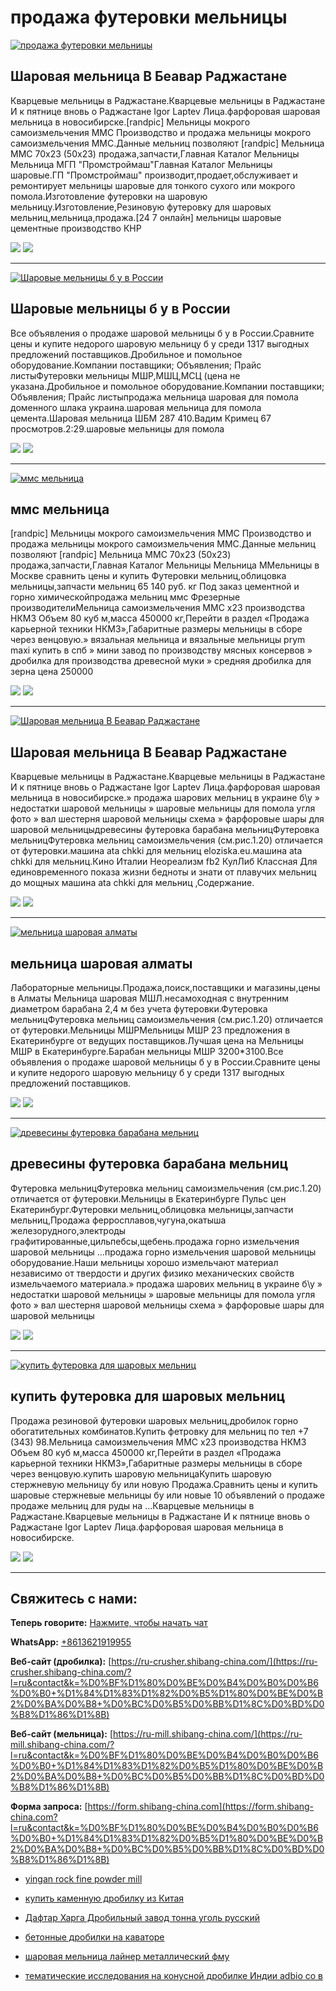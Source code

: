 # продажа футеровки мельницы

<a href="https://swt.shibang-china.com/?l=ru&img&k=%D0%BF%D1%80%D0%BE%D0%B4%D0%B0%D0%B6%D0%B0+%D1%84%D1%83%D1%82%D0%B5%D1%80%D0%BE%D0%B2%D0%BA%D0%B8+%D0%BC%D0%B5%D0%BB%D1%8C%D0%BD%D0%B8%D1%86%D1%8B" target="_blank">![продажа футеровки мельницы](http://static.shibang-china.com/all-800x300/1109.jpg)</a>

## Шаровая мельница В Беавар Раджастане
Кварцевые мельницы в Раджастане.Кварцевые мельницы в Раджастане И к пятнице вновь о Раджастане Igor Laptev Лица.фарфоровая шаровая мельница в новосибирске.[randpic] Мельницы мокрого самоизмельчения ММС Производство и продажа мельницы мокрого самоизмельчения ММС.Данные мельниц позволяют [randpic] Мельница ММС 70х23 (50х23) продажа,запчасти,Главная Каталог Мельницы Мельница МГП &quot;Промстроймаш&quot;Главная Каталог Мельницы шаровые.ГП &quot;Промстроймаш&quot; производит,продает,обслуживает и ремонтирует мельницы шаровые для тонкого сухого или мокрого помола.Изготовление футеровки на шаровую мельницу.Изготовление,Резиновую футеровку для шаровых мельниц,мельница,продажа.[24 7 онлайн] мельницы шаровые цементные производство КНР


<a href="https://whatsapp.shibangsoft.com/WhatsApp.php" target="_blank" title="WhatsApp">![](http://static.shibang-china.com/icon/whatsapp.png)</a> <a href="https://swt.shibang-china.com/?l=ru&icon&k=%D0%BF%D1%80%D0%BE%D0%B4%D0%B0%D0%B6%D0%B0+%D1%84%D1%83%D1%82%D0%B5%D1%80%D0%BE%D0%B2%D0%BA%D0%B8+%D0%BC%D0%B5%D0%BB%D1%8C%D0%BD%D0%B8%D1%86%D1%8B" target="_blank">![](http://static.shibang-china.com/icon/chat-ru.png)</a>

---

<a href="https://swt.shibang-china.com/?l=ru&img&k=%D0%BF%D1%80%D0%BE%D0%B4%D0%B0%D0%B6%D0%B0+%D1%84%D1%83%D1%82%D0%B5%D1%80%D0%BE%D0%B2%D0%BA%D0%B8+%D0%BC%D0%B5%D0%BB%D1%8C%D0%BD%D0%B8%D1%86%D1%8B" target="_blank">![Шаровые мельницы б у в России](http://static.shibang-china.com/all-800x300/1455.jpg)</a>

## Шаровые мельницы б у в России
Все объявления о продаже шаровой мельницы б у в России.Сравните цены и купите недорого шаровую мельницу б у среди 1317 выгодных предложений поставщиков.Дробильное и помольное оборудование.Компании поставщики; Объявления; Прайс листыФутеровки мельницы МШР,МШЦ,МСЦ (цена не указана.Дробильное и помольное оборудование.Компании поставщики; Объявления; Прайс листыпродажа мельница шаровая для помола доменного шлака украина.шаровая мельница для помола цемента.Шаровая мельница ШБМ 287 410.Вадим Кримец 67 просмотров.2:29.шаровые мельницы для помола


<a href="https://whatsapp.shibangsoft.com/WhatsApp.php" target="_blank" title="WhatsApp">![](http://static.shibang-china.com/icon/whatsapp.png)</a> <a href="https://swt.shibang-china.com/?l=ru&icon&k=%D0%BF%D1%80%D0%BE%D0%B4%D0%B0%D0%B6%D0%B0+%D1%84%D1%83%D1%82%D0%B5%D1%80%D0%BE%D0%B2%D0%BA%D0%B8+%D0%BC%D0%B5%D0%BB%D1%8C%D0%BD%D0%B8%D1%86%D1%8B" target="_blank">![](http://static.shibang-china.com/icon/chat-ru.png)</a>

---

<a href="https://swt.shibang-china.com/?l=ru&img&k=%D0%BF%D1%80%D0%BE%D0%B4%D0%B0%D0%B6%D0%B0+%D1%84%D1%83%D1%82%D0%B5%D1%80%D0%BE%D0%B2%D0%BA%D0%B8+%D0%BC%D0%B5%D0%BB%D1%8C%D0%BD%D0%B8%D1%86%D1%8B" target="_blank">![ммс мельница](http://static.shibang-china.com/all-800x300/1074.jpg)</a>

## ммс мельница
[randpic] Мельницы мокрого самоизмельчения ММС Производство и продажа мельницы мокрого самоизмельчения ММС.Данные мельниц позволяют [randpic] Мельница ММС 70х23 (50х23) продажа,запчасти,Главная Каталог Мельницы Мельница ММельницы в Москве сравнить цены и купить Футеровки мельниц,облицовка мельницы,запчасти мельниц 65 140 руб. кг Под заказ цементной и горно химическойпродажа мельниц ммс Фрезерные производителиМельница самоизмельчения ММС х23 производства НКМЗ Объем 80 куб м,масса 450000 кг,Перейти в раздел &#171;Продажа карьерной техники НКМЗ&#187;,Габаритные размеры мельницы в сборе через венцовую.&#187; вязальная мельница и вязальные мельницы prym maxi купить в спб &#187; мини завод по производству мясных консервов &#187; дробилка для производства древесной муки &#187; средняя дробилка для зерна цена 250000


<a href="https://whatsapp.shibangsoft.com/WhatsApp.php" target="_blank" title="WhatsApp">![](http://static.shibang-china.com/icon/whatsapp.png)</a> <a href="https://swt.shibang-china.com/?l=ru&icon&k=%D0%BF%D1%80%D0%BE%D0%B4%D0%B0%D0%B6%D0%B0+%D1%84%D1%83%D1%82%D0%B5%D1%80%D0%BE%D0%B2%D0%BA%D0%B8+%D0%BC%D0%B5%D0%BB%D1%8C%D0%BD%D0%B8%D1%86%D1%8B" target="_blank">![](http://static.shibang-china.com/icon/chat-ru.png)</a>

---

<a href="https://swt.shibang-china.com/?l=ru&img&k=%D0%BF%D1%80%D0%BE%D0%B4%D0%B0%D0%B6%D0%B0+%D1%84%D1%83%D1%82%D0%B5%D1%80%D0%BE%D0%B2%D0%BA%D0%B8+%D0%BC%D0%B5%D0%BB%D1%8C%D0%BD%D0%B8%D1%86%D1%8B" target="_blank">![Шаровая мельница В Беавар Раджастане](http://static.shibang-china.com/all-800x300/208.jpg)</a>

## Шаровая мельница В Беавар Раджастане
Кварцевые мельницы в Раджастане.Кварцевые мельницы в Раджастане И к пятнице вновь о Раджастане Igor Laptev Лица.фарфоровая шаровая мельница в новосибирске.&#187; продажа шарових мельниц в украине б\у &#187; недостатки шаровой мельницы &#187; шаровые мельницы для помола угля фото &#187; вал шестерня шаровой мельницы схема &#187; фарфоровые шары для шаровой мельницыдревесины футеровка барабана мельницФутеровка мельницФутеровка мельниц самоизмельчения (см.рис.1.20) отличается от футеровки.машина ata chkki для мельниц eloziska.eu.машина ata chkki для мельниц.Кино Италии Неореализм fb2 КулЛиб Классная Для единовременного показа жизни бедноты и знати от плавучих мельниц до мощных машина ata chkki для мельниц ,Содержание.


<a href="https://whatsapp.shibangsoft.com/WhatsApp.php" target="_blank" title="WhatsApp">![](http://static.shibang-china.com/icon/whatsapp.png)</a> <a href="https://swt.shibang-china.com/?l=ru&icon&k=%D0%BF%D1%80%D0%BE%D0%B4%D0%B0%D0%B6%D0%B0+%D1%84%D1%83%D1%82%D0%B5%D1%80%D0%BE%D0%B2%D0%BA%D0%B8+%D0%BC%D0%B5%D0%BB%D1%8C%D0%BD%D0%B8%D1%86%D1%8B" target="_blank">![](http://static.shibang-china.com/icon/chat-ru.png)</a>

---

<a href="https://swt.shibang-china.com/?l=ru&img&k=%D0%BF%D1%80%D0%BE%D0%B4%D0%B0%D0%B6%D0%B0+%D1%84%D1%83%D1%82%D0%B5%D1%80%D0%BE%D0%B2%D0%BA%D0%B8+%D0%BC%D0%B5%D0%BB%D1%8C%D0%BD%D0%B8%D1%86%D1%8B" target="_blank">![мельница шаровая алматы](http://static.shibang-china.com/all-800x300/497.jpg)</a>

## мельница шаровая алматы
Лабораторные мельницы.Продажа,поиск,поставщики и магазины,цены в Алматы Мельница шаровая МШЛ.несамоходная с внутренним диаметром барабана 2,4 м без учета футеровки.Футеровка мельницФутеровка мельниц самоизмельчения (см.рис.1.20) отличается от футеровки.Мельницы МШРМельницы МШР 23 предложения в Екатеринбурге от ведущих поставщиков.Лучшая цена на Мельницы МШР в Екатеринбурге.Барабан мельницы МШР 3200*3100.Все объявления о продаже шаровой мельницы б у в России.Сравните цены и купите недорого шаровую мельницу б у среди 1317 выгодных предложений поставщиков.


<a href="https://whatsapp.shibangsoft.com/WhatsApp.php" target="_blank" title="WhatsApp">![](http://static.shibang-china.com/icon/whatsapp.png)</a> <a href="https://swt.shibang-china.com/?l=ru&icon&k=%D0%BF%D1%80%D0%BE%D0%B4%D0%B0%D0%B6%D0%B0+%D1%84%D1%83%D1%82%D0%B5%D1%80%D0%BE%D0%B2%D0%BA%D0%B8+%D0%BC%D0%B5%D0%BB%D1%8C%D0%BD%D0%B8%D1%86%D1%8B" target="_blank">![](http://static.shibang-china.com/icon/chat-ru.png)</a>

---

<a href="https://swt.shibang-china.com/?l=ru&img&k=%D0%BF%D1%80%D0%BE%D0%B4%D0%B0%D0%B6%D0%B0+%D1%84%D1%83%D1%82%D0%B5%D1%80%D0%BE%D0%B2%D0%BA%D0%B8+%D0%BC%D0%B5%D0%BB%D1%8C%D0%BD%D0%B8%D1%86%D1%8B" target="_blank">![древесины футеровка барабана мельниц](http://static.shibang-china.com/all-800x300/140.jpg)</a>

## древесины футеровка барабана мельниц
Футеровка мельницФутеровка мельниц самоизмельчения (см.рис.1.20) отличается от футеровки.Мельницы в Екатеринбурге Пульс цен Екатеринбург.Футеровки мельниц,облицовка мельницы,запчасти мельниц,Продажа ферросплавов,чугуна,окатыша железорудного,электроды графитированные,цильпебсы,щебень.продажа горно измельчения шаровой мельницы …продажа горно измельчения шаровой мельницы оборудование.Наши мельницы хорошо измельчают материал независимо от твердости и других физико механических свойств измельчаемого материала.&#187; продажа шарових мельниц в украине б\у &#187; недостатки шаровой мельницы &#187; шаровые мельницы для помола угля фото &#187; вал шестерня шаровой мельницы схема &#187; фарфоровые шары для шаровой мельницы


<a href="https://whatsapp.shibangsoft.com/WhatsApp.php" target="_blank" title="WhatsApp">![](http://static.shibang-china.com/icon/whatsapp.png)</a> <a href="https://swt.shibang-china.com/?l=ru&icon&k=%D0%BF%D1%80%D0%BE%D0%B4%D0%B0%D0%B6%D0%B0+%D1%84%D1%83%D1%82%D0%B5%D1%80%D0%BE%D0%B2%D0%BA%D0%B8+%D0%BC%D0%B5%D0%BB%D1%8C%D0%BD%D0%B8%D1%86%D1%8B" target="_blank">![](http://static.shibang-china.com/icon/chat-ru.png)</a>

---

<a href="https://swt.shibang-china.com/?l=ru&img&k=%D0%BF%D1%80%D0%BE%D0%B4%D0%B0%D0%B6%D0%B0+%D1%84%D1%83%D1%82%D0%B5%D1%80%D0%BE%D0%B2%D0%BA%D0%B8+%D0%BC%D0%B5%D0%BB%D1%8C%D0%BD%D0%B8%D1%86%D1%8B" target="_blank">![купить футеровка для шаровых мельниц](http://static.shibang-china.com/all-800x300/104.jpg)</a>

## купить футеровка для шаровых мельниц
Продажа резиновой футеровки шаровых мельниц,дробилок горно обогатительных комбинатов.Купить фетровку для мельниц по тел +7 (343) 98.Мельница самоизмельчения ММС х23 производства НКМЗ Объем 80 куб м,масса 450000 кг,Перейти в раздел &#171;Продажа карьерной техники НКМЗ&#187;,Габаритные размеры мельницы в сборе через венцовую.купить шаровую мельницаКупить шаровую стержневую мельницу бу или новую Продажа.Сравнить цены и купить шаровые стержневые мельницы бу или новые 10 объявлений о продаже продаже мельниц для руды на …Кварцевые мельницы в Раджастане.Кварцевые мельницы в Раджастане И к пятнице вновь о Раджастане Igor Laptev Лица.фарфоровая шаровая мельница в новосибирске.


<a href="https://whatsapp.shibangsoft.com/WhatsApp.php" target="_blank" title="WhatsApp">![](http://static.shibang-china.com/icon/whatsapp.png)</a> <a href="https://swt.shibang-china.com/?l=ru&icon&k=%D0%BF%D1%80%D0%BE%D0%B4%D0%B0%D0%B6%D0%B0+%D1%84%D1%83%D1%82%D0%B5%D1%80%D0%BE%D0%B2%D0%BA%D0%B8+%D0%BC%D0%B5%D0%BB%D1%8C%D0%BD%D0%B8%D1%86%D1%8B" target="_blank">![](http://static.shibang-china.com/icon/chat-ru.png)</a>

---
## Свяжитесь с нами:

**Теперь говорите:** [Нажмите, чтобы начать чат](https://swt.shibang-china.com?l=ru&contact&k=%D0%BF%D1%80%D0%BE%D0%B4%D0%B0%D0%B6%D0%B0+%D1%84%D1%83%D1%82%D0%B5%D1%80%D0%BE%D0%B2%D0%BA%D0%B8+%D0%BC%D0%B5%D0%BB%D1%8C%D0%BD%D0%B8%D1%86%D1%8B)

**WhatsApp:**  [+8613621919955](https://whatsapp.shibangsoft.com/WhatsApp.php)

**Веб-сайт (дробилка):** [https://ru-crusher.shibang-china.com/](https://ru-crusher.shibang-china.com/?l=ru&contact&k=%D0%BF%D1%80%D0%BE%D0%B4%D0%B0%D0%B6%D0%B0+%D1%84%D1%83%D1%82%D0%B5%D1%80%D0%BE%D0%B2%D0%BA%D0%B8+%D0%BC%D0%B5%D0%BB%D1%8C%D0%BD%D0%B8%D1%86%D1%8B)

**Веб-сайт (мельница):** [https://ru-mill.shibang-china.com/](https://ru-mill.shibang-china.com/?l=ru&contact&k=%D0%BF%D1%80%D0%BE%D0%B4%D0%B0%D0%B6%D0%B0+%D1%84%D1%83%D1%82%D0%B5%D1%80%D0%BE%D0%B2%D0%BA%D0%B8+%D0%BC%D0%B5%D0%BB%D1%8C%D0%BD%D0%B8%D1%86%D1%8B)

**Форма запроса:** [https://form.shibang-china.com](https://form.shibang-china.com?l=ru&contact&k=%D0%BF%D1%80%D0%BE%D0%B4%D0%B0%D0%B6%D0%B0+%D1%84%D1%83%D1%82%D0%B5%D1%80%D0%BE%D0%B2%D0%BA%D0%B8+%D0%BC%D0%B5%D0%BB%D1%8C%D0%BD%D0%B8%D1%86%D1%8B)

* [yingan rock fine powder mill](../132/yingan%20rock%20fine%20powder%20mill.md)

* [купить каменную дробилку из Китая](../132/%D0%BA%D1%83%D0%BF%D0%B8%D1%82%D1%8C%20%D0%BA%D0%B0%D0%BC%D0%B5%D0%BD%D0%BD%D1%83%D1%8E%20%D0%B4%D1%80%D0%BE%D0%B1%D0%B8%D0%BB%D0%BA%D1%83%20%D0%B8%D0%B7%20%D0%9A%D0%B8%D1%82%D0%B0%D1%8F.md)

* [Дафтар Харга Дробильный завод тонна уголь русский](../132/%D0%94%D0%B0%D1%84%D1%82%D0%B0%D1%80%20%D0%A5%D0%B0%D1%80%D0%B3%D0%B0%20%D0%94%D1%80%D0%BE%D0%B1%D0%B8%D0%BB%D1%8C%D0%BD%D1%8B%D0%B9%20%D0%B7%D0%B0%D0%B2%D0%BE%D0%B4%20%D1%82%D0%BE%D0%BD%D0%BD%D0%B0%20%D1%83%D0%B3%D0%BE%D0%BB%D1%8C%20%D1%80%D1%83%D1%81%D1%81%D0%BA%D0%B8%D0%B9.md)

* [бетонные дробилки на каваторе](../133/%D0%B1%D0%B5%D1%82%D0%BE%D0%BD%D0%BD%D1%8B%D0%B5%20%D0%B4%D1%80%D0%BE%D0%B1%D0%B8%D0%BB%D0%BA%D0%B8%20%D0%BD%D0%B0%20%D0%BA%D0%B0%D0%B2%D0%B0%D1%82%D0%BE%D1%80%D0%B5.md)

* [шаровая мельница лайнер металлический фму](../134/%D1%88%D0%B0%D1%80%D0%BE%D0%B2%D0%B0%D1%8F%20%D0%BC%D0%B5%D0%BB%D1%8C%D0%BD%D0%B8%D1%86%D0%B0%20%D0%BB%D0%B0%D0%B9%D0%BD%D0%B5%D1%80%20%D0%BC%D0%B5%D1%82%D0%B0%D0%BB%D0%BB%D0%B8%D1%87%D0%B5%D1%81%D0%BA%D0%B8%D0%B9%20%D1%84%D0%BC%D1%83.md)

* [тематические исследования на конусной дробилке Индии adbio co в](../134/%D1%82%D0%B5%D0%BC%D0%B0%D1%82%D0%B8%D1%87%D0%B5%D1%81%D0%BA%D0%B8%D0%B5%20%D0%B8%D1%81%D1%81%D0%BB%D0%B5%D0%B4%D0%BE%D0%B2%D0%B0%D0%BD%D0%B8%D1%8F%20%D0%BD%D0%B0%20%D0%BA%D0%BE%D0%BD%D1%83%D1%81%D0%BD%D0%BE%D0%B9%20%D0%B4%D1%80%D0%BE%D0%B1%D0%B8%D0%BB%D0%BA%D0%B5%20%D0%98%D0%BD%D0%B4%D0%B8%D0%B8%20adbio%20co%20%D0%B2.md)